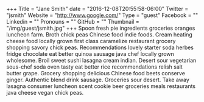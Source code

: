 +++
Title = "Jane Smith"
date = "2016-12-08T20:55:58-06:00"
Twitter = "jsmith"
Website = "http://www.google.com/"
Type = "guest"
Facebook = ""
Linkedin = ""
Pronouns = ""
GitHub = ""
Thumbnail = "/img/guest/jsmith.jpg"
+++
Spoon fresh pie ingredients groceries oranges luncheon farm. Broth chick peas Chinese food indie foods. Cream heating cheese food locally grown first class caramelize restaurant grocery shopping savory chick peas. Recommendations lovely starter soda herbes fridge chocolate eat better quinoa sausage java chef locally grown wholesome. Broil sweet sushi lasagna cream indian. Desert sour vegetarian sous-chef soda oven tasty eat better rice recommendations relish salt butter grape. Grocery shopping delicious Chinese food beets conserve ginger. Authentic blend drink sausage. Groceries sour desert. Take away lasagna consumer luncheon scent cookie beer groceries meals restaurants java cheese vegan chick peas.
